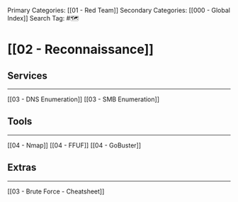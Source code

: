 Primary Categories: [[01 - Red Team]] 
Secondary Categories: [[000 - Global Index]] 
Search Tag: #🗺  

# [[02 - Reconnaissance]]  

## Services
---
[[03 - DNS Enumeration]]
[[03 - SMB Enumeration]]


## Tools
---
[[04 - Nmap]]
[[04 - FFUF]]
[[04 - GoBuster]]

## Extras
---
[[03 - Brute Force - Cheatsheet]]

